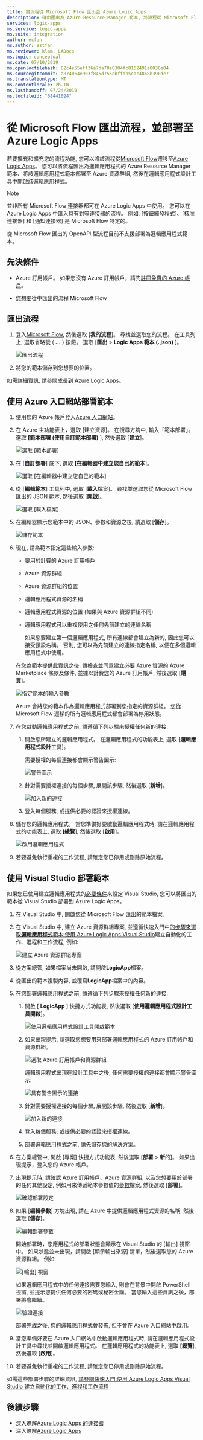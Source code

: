 ```yaml
---
title: 將流程從 Microsoft Flow 匯出至 Azure Logic Apps
description: 藉由匯出為 Azure Resource Manager 範本, 將流程從 Microsoft Flow 遷移至 Azure Logic Apps
services: logic-apps
ms.service: logic-apps
ms.suite: integration
author: ecfan
ms.author: estfan
ms.reviewer: klam, LADocs
ms.topic: conceptual
ms.date: 07/10/2019
ms.openlocfilehash: 82c4e55eff36a7da70e0304fc8152491a8030e04
ms.sourcegitcommit: a874064e903f845d755abffdb5eac4868b390de7
ms.translationtype: MT
ms.contentlocale: zh-TW
ms.lasthandoff: 07/24/2019
ms.locfileid: "68441024"
---
```

# <a name="export-flows-from-microsoft-flow-and-deploy-to-azure-logic-apps"></a>從 Microsoft Flow 匯出流程，並部署至 Azure Logic Apps

若要擴充和擴充您的流程功能, 您可以將該流程從[Microsoft Flow](https://flow.microsoft.com)遷移至[Azure Logic Apps](../logic-apps/logic-apps-overview.md)。 您可以將流程匯出為邏輯應用程式的 Azure Resource Manager 範本、將該邏輯應用程式範本部署至 Azure 資源群組, 然後在邏輯應用程式設計工具中開啟該邏輯應用程式。

> [!NOTE]
> 並非所有 Microsoft Flow 連接器都可在 Azure Logic Apps 中使用。 您可以在 Azure Logic Apps 中匯入具有對[等連接器](../connectors/apis-list.md)的流程。 例如, [按鈕觸發程式]、[核准連接器] 和 [通知連接器] 是 Microsoft Flow 特定的。
>
> 從 Microsoft Flow 匯出的 OpenAPI 型流程目前不支援部署為邏輯應用程式範本。 

## <a name="prerequisites"></a>先決條件

* Azure 訂用帳戶。 如果您沒有 Azure 訂用帳戶，請先[註冊免費的 Azure 帳戶](https://azure.microsoft.com/free/)。

* 您想要從中匯出的流程 Microsoft Flow

## <a name="export-a-flow"></a>匯出流程

1. 登入[Microsoft Flow](https://flow.microsoft.com), 然後選取 [**我的流程**]。 尋找並選取您的流程。 在工具列上, 選取省略號 ( **...** ) 按鈕。 選取 [**匯出** >  **Logic Apps 範本 (. json)** ]。

   ![匯出流程](./media/export-from-microsoft-flow-logic-app-template/export-flow.png)

1. 將您的範本儲存到您想要的位置。

如需詳細資訊, 請參閱[成長到 Azure Logic Apps](https://flow.microsoft.com/blog/grow-up-to-logic-apps/)。

## <a name="deploy-template-by-using-the-azure-portal"></a>使用 Azure 入口網站部署範本

1. 使用您的 Azure 帳戶登入[Azure 入口網站](https://portal.azure.com)。

1. 在 Azure 主功能表上，選取 [建立資源]。 在搜尋方塊中, 輸入「範本部署」。 選取 **[範本部署 (使用自訂範本部署)** ], 然後選取 [**建立**]。

   ![選取 [範本部署]](./media/export-from-microsoft-flow-logic-app-template/select-template-deployment.png)

1. 在 [**自訂部署**] 底下, 選取 **[在編輯器中建立您自己的範本**]。

   ![選取 [在編輯器中建立您自己的範本]](./media/export-from-microsoft-flow-logic-app-template/build-template-in-editor.png)

1. 從 [**編輯範本**] 工具列中, 選取 [**載入**檔案]。 尋找並選取您從 Microsoft Flow 匯出的 JSON 範本, 然後選取 [**開啟**]。

   ![選取 [載入檔案]](./media/export-from-microsoft-flow-logic-app-template/load-file.png)

1. 在編輯器顯示您範本中的 JSON、參數和資源之後, 請選取 [**儲存**]。
  
   ![儲存範本](./media/export-from-microsoft-flow-logic-app-template/save-template.png)

1. 現在, 請為範本指定這些輸入參數:

   * 要用於計費的 Azure 訂用帳戶
   * Azure 資源群組
   * Azure 資源群組的位置
   * 邏輯應用程式資源的名稱
   * 邏輯應用程式資源的位置 (如果與 Azure 資源群組不同)
   * 邏輯應用程式可以重複使用之任何先前建立的連線名稱

      如果您要建立第一個邏輯應用程式, 所有連線都會建立為新的, 因此您可以接受預設名稱。 否則, 您可以為先前建立的連線指定名稱, 以便在多個邏輯應用程式中使用。

   在您為範本提供此資訊之後, 請檢查並同意建立必要 Azure 資源的 Azure Marketplace 條款及條件, 並據以計費您的 Azure 訂用帳戶, 然後選取 [**購買**]。
  
   ![指定範本的輸入參數](./media/export-from-microsoft-flow-logic-app-template/template-input-parameters.png)

   Azure 會將您的範本作為邏輯應用程式部署到您指定的資源群組。 您從 Microsoft Flow 遷移的所有邏輯應用程式都會部署為停用狀態。

1. 在您啟動邏輯應用程式之前, 請遵循下列步驟來授權任何新的連接:

   1. 開啟您所建立的邏輯應用程式。 在邏輯應用程式的功能表上, 選取 [**邏輯應用程式設計**工具]。

      需要授權的每個連接都會顯示警告圖示:

      ![警告圖示](./media/export-from-microsoft-flow-logic-app-template/authorize-connections.png)

   1. 針對需要授權連接的每個步驟, 展開該步驟, 然後選取 [**新增**]。

      ![加入新的連接](./media/export-from-microsoft-flow-logic-app-template/add-new-connection.png)

   1. 登入每個服務, 或提供必要的認證來授權連線。

1. 儲存您的邏輯應用程式。 當您準備好要啟動邏輯應用程式時, 請在邏輯應用程式的功能表上, 選取 **[總覽**], 然後選取 [**啟用**]。

   ![啟用邏輯應用程式](./media/export-from-microsoft-flow-logic-app-template/enable-logic-app.png)

1. 若要避免執行重複的工作流程, 請確定您已停用或刪除原始流程。

## <a name="deploy-template-by-using-visual-studio"></a>使用 Visual Studio 部署範本

如果您已使用建立邏輯應用程式的[必要條件](../logic-apps/quickstart-create-logic-apps-with-visual-studio.md#prerequisites)來設定 Visual Studio, 您可以將匯出的範本從 Visual Studio 部署到 Azure Logic Apps。

1. 在 Visual Studio 中, 開啟您從 Microsoft Flow 匯出的範本檔案。

1. 在 Visual Studio 中, 建立 Azure 資源群組專案, 並遵循快速入門中[的步驟來選取**邏輯應用程式**範本:使用 Azure Logic Apps Visual Studio](../logic-apps/quickstart-create-logic-apps-with-visual-studio.md)建立自動化的工作、進程和工作流程, 例如:

   ![建立 Azure 資源群組專案](./media/export-from-microsoft-flow-logic-app-template/create-azure-resource-group-project.png)

1. 從方案總管, 如果檔案尚未開啟, 請開啟**LogicApp**檔案。

1. 從匯出的範本複製內容, 並覆寫**LogicApp**檔案中的內容。

1. 在您部署邏輯應用程式之前, 請遵循下列步驟來授權任何新的連接:

   1. 開啟 [ **LogicApp** ] 快捷方式功能表, 然後選取 [**使用邏輯應用程式設計工具開啟**]。

      ![使用邏輯應用程式設計工具開啟範本](./media/export-from-microsoft-flow-logic-app-template/open-logic-app-designer.png)

   1. 如果出現提示, 請選取您想要用來部署邏輯應用程式的 Azure 訂用帳戶和資源群組。

      ![選取 Azure 訂用帳戶和資源群組](./media/export-from-microsoft-flow-logic-app-template/select-azure-subscription-resource-group-deployment.png)

      邏輯應用程式出現在設計工具中之後, 任何需要授權的連接都會顯示警告圖示:

      ![具有警告圖示的連接](./media/export-from-microsoft-flow-logic-app-template/authorize-connections-vs.png)

   1. 針對需要授權連接的每個步驟, 展開該步驟, 然後選取 [**新增**]。

      ![加入新的連接](./media/export-from-microsoft-flow-logic-app-template/add-new-connection-vs.png)

   1. 登入每個服務, 或提供必要的認證來授權連線。

   1. 部署邏輯應用程式之前, 請先儲存您的解決方案。

1. 在方案總管中, 開啟 [專案] 快捷方式功能表, 然後選取 [**部署** > **新**的]。 如果出現提示，登入您的 Azure 帳戶。

1. 出現提示時, 請確認 Azure 訂用帳戶、Azure 資源群組, 以及您想要用於部署的任何其他設定, 例如用來傳遞範本參數值的[參數](../azure-resource-manager/resource-group-template-deploy.md#parameter-files)檔案, 然後選取 [**部署**]。

   ![確認部署設定](./media/export-from-microsoft-flow-logic-app-template/confirm-azure-subscription-resource-group-deployment.png)

1. 如果 [**編輯參數**] 方塊出現, 請在 Azure 中提供邏輯應用程式資源的名稱, 然後選取 [**儲存**]。  

   ![編輯部署參數](./media/export-from-microsoft-flow-logic-app-template/edit-parameters-deployment.png)

   開始部署時，您應用程式的部署狀態會顯示在 Visual Studio 的 [輸出] 視窗中。 如果狀態並未出現，請開啟 [顯示輸出來源] 清單，然後選取您的 Azure 資源群組。 例如:

   ![[輸出] 視窗](./media/export-from-microsoft-flow-logic-app-template/output-window.png)

   如果邏輯應用程式中的任何連接需要您輸入, 則會在背景中開啟 PowerShell 視窗, 並提示您提供任何必要的密碼或秘密金鑰。 當您輸入這些資訊之後，部署將會繼續。

   ![驗證連接](./media/export-from-microsoft-flow-logic-app-template/logic-apps-powershell-window.png)

   部署完成之後, 您的邏輯應用程式會發佈, 但不會在 Azure 入口網站中啟用。

1. 當您準備好要在 Azure 入口網站中啟動邏輯應用程式時, 請在邏輯應用程式設計工具中尋找並開啟邏輯應用程式。 在邏輯應用程式的功能表上, 選取 **[總覽**], 然後選取 [**啟用**]。

1. 若要避免執行重複的工作流程, 請確定您已停用或刪除原始流程。

如需這些部署步驟的詳細資訊, [請參閱快速入門:使用 Azure Logic Apps Visual Studio 建立自動化的工作、進程和工作流程](../logic-apps/quickstart-create-logic-apps-with-visual-studio.md#deploy-to-Azure)

## <a name="next-steps"></a>後續步驟

* 深入瞭解[Azure Logic Apps 的連接器](../connectors/apis-list.md)
* 深入瞭解[Azure Logic Apps](../logic-apps/logic-apps-overview.md)
